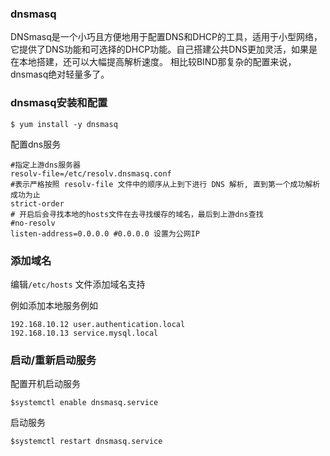 ### dnsmasq 
DNSmasq是一个小巧且方便地用于配置DNS和DHCP的工具，适用于小型网络，它提供了DNS功能和可选择的DHCP功能。自己搭建公共DNS更加灵活，如果是在本地搭建，还可以大幅提高解析速度。 相比较BIND那复杂的配置来说，dnsmasq绝对轻量多了。

### dnsmasq安装和配置
```
$ yum install -y dnsmasq
```

配置dns服务
```
#指定上游dns服务器
resolv-file=/etc/resolv.dnsmasq.conf
#表示严格按照 resolv-file 文件中的顺序从上到下进行 DNS 解析, 直到第一个成功解析成功为止
strict-order
# 开启后会寻找本地的hosts文件在去寻找缓存的域名，最后到上游dns查找
#no-resolv
listen-address=0.0.0.0 #0.0.0.0 设置为公网IP
```

### 添加域名
编辑`/etc/hosts` 文件添加域名支持

例如添加本地服务例如
```
192.168.10.12 user.authentication.local
192.168.10.13 service.mysql.local
```

### 启动/重新启动服务
配置开机启动服务
```
$systemctl enable dnsmasq.service
```
启动服务
```
$systemctl restart dnsmasq.service
```
